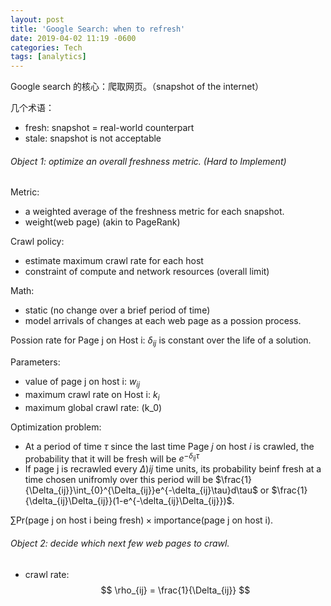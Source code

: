 ```yaml
---
layout: post
title: 'Google Search: when to refresh'
date: 2019-04-02 11:19 -0600
categories: Tech
tags: [analytics]
---
```


Google search 的核心：爬取网页。（snapshot of the internet）

几个术语：
- fresh: snapshot = real-world counterpart
- stale: snapshot is not acceptable

###### Object 1: optimize an overall freshness metric. (Hard to Implement)
Metric:
- a weighted average of the freshness metric for each snapshot.
- weight(web page) (akin to PageRank)

Crawl policy:
- estimate maximum crawl rate for each host
- constraint of compute and network resources (overall limit)

Math:
- static (no change over a brief period of time)
- model arrivals of changes at each web page as a possion process.

Possion rate for Page j on Host i: $\delta_{ij}$ is constant over the life of a solution.

Parameters:
- value of page j on host i: $w_{ij}$
- maximum crawl rate on Host i: $k_i$
- maximum global crawl rate: (k_0)

Optimization problem:
- At a period of time $\tau$ since the last time Page $j$ on host $i$ is crawled, the probability that it will be fresh will be $e^{-\delta_{ij}\tau}$
- If page j is recrawled every $\Delta){ij}$ time units, its probability beinf fresh at a time chosen unifromly over this period will be $\frac{1}{\Delta_{ij}}\int_{0}^{\Delta_{ij}}e^{-\delta_{ij}\tau}d\tau$ or $\frac{1}{\delta_{ij}\Delta_{ij}}(1-e^{-\delta_{ij}\Delta_{ij}})$.

$\sum \text{Pr(page j on host i being fresh)}\times \text{importance(page j on host i)}$.

###### Object 2: decide which next few web pages to crawl.

- crawl rate:
$$
\rho_{ij} = \frac{1}{\Delta_{ij}}
$$
